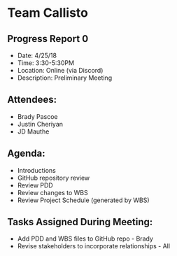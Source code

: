 # Team Callisto
## Progress Report 0
- Date: 4/25/18
- Time: 3:30-5:30PM
- Location: Online (via Discord)
- Description: Preliminary Meeting

## Attendees:
- Brady Pascoe
- Justin Cheriyan
- JD Mauthe

## Agenda:
- Introductions
- GitHub repository review
- Review PDD
- Review changes to WBS
- Review Project Schedule (generated by WBS)

## Tasks Assigned During Meeting:
- Add PDD and WBS files to GitHub repo - Brady
- Revise stakeholders to incorporate relationships - All
